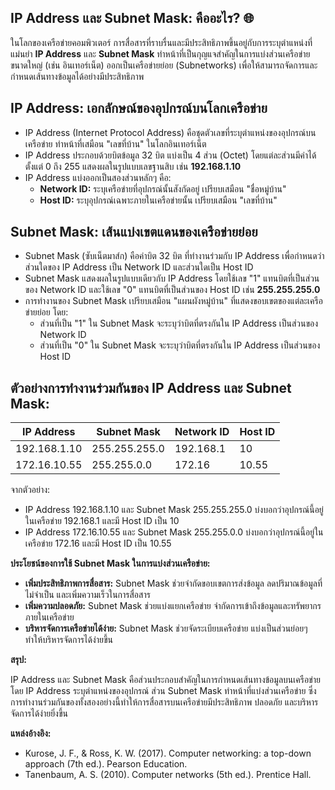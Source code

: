 ## IP Address และ Subnet Mask: คืออะไร? 🌐

ในโลกของเครือข่ายคอมพิวเตอร์ การสื่อสารที่ราบรื่นและมีประสิทธิภาพขึ้นอยู่กับการระบุตำแหน่งที่แม่นยำ  **IP Address**  และ  **Subnet Mask**  ทำหน้าที่เป็นกุญแจสำคัญในการแบ่งส่วนเครือข่ายขนาดใหญ่  (เช่น อินเทอร์เน็ต)  ออกเป็นเครือข่ายย่อย  (Subnetworks)  เพื่อให้สามารถจัดการและกำหนดเส้นทางข้อมูลได้อย่างมีประสิทธิภาพ

## IP Address:  เอกลักษณ์ของอุปกรณ์บนโลกเครือข่าย

* IP Address (Internet Protocol Address) คือชุดตัวเลขที่ระบุตำแหน่งของอุปกรณ์บนเครือข่าย  ทำหน้าที่เสมือน  "เลขที่บ้าน"  ในโลกอินเทอร์เน็ต
* IP Address  ประกอบด้วยบิตข้อมูล 32 บิต  แบ่งเป็น 4 ส่วน (Octet)  โดยแต่ละส่วนมีค่าได้ตั้งแต่ 0 ถึง 255  แสดงผลในรูปแบบเลขฐานสิบ  เช่น  **192.168.1.10**
* IP Address  แบ่งออกเป็นสองส่วนหลักๆ  คือ:
    * **Network ID:**  ระบุเครือข่ายที่อุปกรณ์นั้นสังกัดอยู่  เปรียบเสมือน  "ชื่อหมู่บ้าน"
    * **Host ID:**  ระบุอุปกรณ์เฉพาะภายในเครือข่ายนั้น  เปรียบเสมือน  "เลขที่บ้าน"

## Subnet Mask:  เส้นแบ่งเขตแดนของเครือข่ายย่อย

* Subnet Mask (ซับเน็ตมาส์ก)  คือค่าบิต 32 บิต ที่ทำงานร่วมกับ  IP Address  เพื่อกำหนดว่าส่วนใดของ  IP Address  เป็น  Network ID  และส่วนใดเป็น  Host ID
* Subnet Mask  แสดงผลในรูปแบบเดียวกับ  IP Address  โดยใช้เลข  "1"  แทนบิตที่เป็นส่วนของ  Network ID  และใช้เลข  "0"  แทนบิตที่เป็นส่วนของ  Host ID  เช่น  **255.255.255.0**
* การทำงานของ  Subnet Mask  เปรียบเสมือน  "แผนผังหมู่บ้าน"  ที่แสดงขอบเขตของแต่ละเครือข่ายย่อย  โดย:
    * ส่วนที่เป็น  "1"  ใน  Subnet Mask  จะระบุว่าบิตที่ตรงกันใน  IP Address  เป็นส่วนของ  Network ID
    * ส่วนที่เป็น  "0"  ใน  Subnet Mask  จะระบุว่าบิตที่ตรงกันใน  IP Address  เป็นส่วนของ  Host ID

## ตัวอย่างการทำงานร่วมกันของ  IP Address  และ  Subnet Mask:

| IP Address | Subnet Mask | Network ID | Host ID |
|---|---|---|---|
| 192.168.1.10 | 255.255.255.0 | 192.168.1 | 10 |
| 172.16.10.55 | 255.255.0.0 | 172.16 | 10.55 |

จากตัวอย่าง:

* IP Address  192.168.1.10  และ  Subnet Mask  255.255.255.0  บ่งบอกว่าอุปกรณ์นี้อยู่ในเครือข่าย  192.168.1  และมี  Host ID  เป็น  10
* IP Address  172.16.10.55  และ  Subnet Mask  255.255.0.0  บ่งบอกว่าอุปกรณ์นี้อยู่ในเครือข่าย  172.16  และมี  Host ID  เป็น  10.55


**ประโยชน์ของการใช้  Subnet Mask  ในการแบ่งส่วนเครือข่าย:**

* **เพิ่มประสิทธิภาพการสื่อสาร:**  Subnet Mask ช่วยจำกัดขอบเขตการส่งข้อมูล  ลดปริมาณข้อมูลที่ไม่จำเป็น  และเพิ่มความเร็วในการสื่อสาร
* **เพิ่มความปลอดภัย:**  Subnet Mask  ช่วยแบ่งแยกเครือข่าย  จำกัดการเข้าถึงข้อมูลและทรัพยากรภายในเครือข่าย  
* **บริหารจัดการเครือข่ายได้ง่าย:**  Subnet Mask  ช่วยจัดระเบียบเครือข่าย  แบ่งเป็นส่วนย่อยๆ  ทำให้บริหารจัดการได้ง่ายขึ้น

**สรุป:**

IP Address  และ  Subnet Mask  คือส่วนประกอบสำคัญในการกำหนดเส้นทางข้อมูลบนเครือข่าย  โดย  IP Address  ระบุตำแหน่งของอุปกรณ์  ส่วน  Subnet Mask  ทำหน้าที่แบ่งส่วนเครือข่าย  ซึ่งการทำงานร่วมกันของทั้งสองอย่างนี้ทำให้การสื่อสารบนเครือข่ายมีประสิทธิภาพ  ปลอดภัย  และบริหารจัดการได้ง่ายยิ่งขึ้น

**แหล่งอ้างอิง:**

* Kurose, J. F., & Ross, K. W. (2017). Computer networking: a top-down approach (7th ed.). Pearson Education.
* Tanenbaum, A. S. (2010). Computer networks (5th ed.). Prentice Hall.

